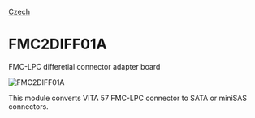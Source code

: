
[Czech](./README.cs.md)
<!--- module --->
# FMC2DIFF01A
<!--- Emodule --->

<!--- subtitle --->FMC-LPC differetial connector adapter board<!--- Esubtitle --->

![FMC2DIFF01A](/doc/img/FMC2DIFF_top_big.jpg)

<!--- description --->This module converts VITA 57 FMC-LPC connector to SATA or miniSAS connectors.<!--- Edescription --->
            